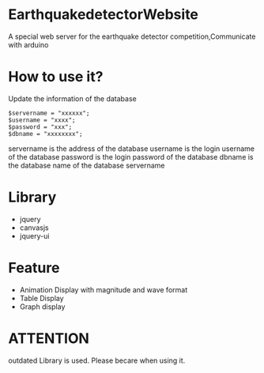 # EarthquakedetectorWebsite
A special web server for the earthquake detector competition,Communicate with arduino
# How to use it?
Update the information of the database
```
$servername = "xxxxxx";
$username = "xxxx";
$password = "xxx";
$dbname = "xxxxxxxx";
```
servername is the address of the database
username is the login username of the database
password is the login password of the database
dbname is the database name of the database servername
# Library
- jquery
- canvasjs
- jquery-ui

# Feature
- Animation Display with magnitude and wave format
- Table Display
- Graph display

# ATTENTION
outdated Library is used. Please becare when using it.
